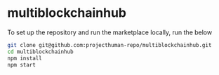 # multiblockchainhub

To set up the repository and run the marketplace locally, run the below

```bash
git clone git@github.com:projecthuman-repo/multiblockchainhub.git
cd multiblockchainhub
npm install
npm start
